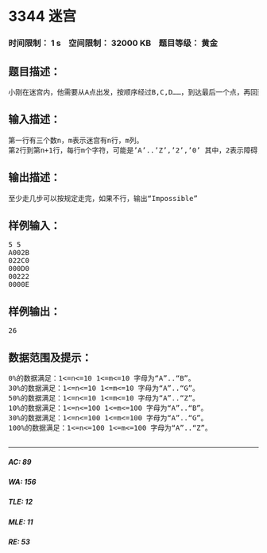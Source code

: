 # 3344 迷宫   
### 时间限制： 1 s&nbsp;&nbsp;&nbsp;&nbsp;空间限制： 32000 KB&nbsp;&nbsp;&nbsp;&nbsp;题目等级： 黄金  
## 题目描述：  

<pre>
小刚在迷宫内，他需要从A点出发，按顺序经过B,C,D……，到达最后一个点，再回到A点。迷宫内有些障碍，问至少走几步。
</pre>
  
  
## 输入描述：  

<pre>
第一行有三个数n，m表示迷宫有n行，m列。
第2行到第n+1行，每行m个字符，可能是’A’..’Z’,’2’,’0’ 其中，2表示障碍，0表示可以走。’A’..’Z’也可以走。
</pre>
  
  
## 输出描述：  

<pre>
至少走几步可以按规定走完，如果不行，输出“Impossible”
</pre>
  
  
## 样例输入：  

<pre>
5 5
A002B
022C0
000D0
00222
0000E
</pre>
  
  
## 样例输出：  

<pre>
26
</pre>
  
  
## 数据范围及提示：  

<pre>
0%的数据满足：1<=n<=10 1<=m<=10 字母为“A”..“B”。
30%的数据满足：1<=n<=10 1<=m<=10 字母为“A”..“G”。
50%的数据满足：1<=n<=10 1<=m<=10 字母为“A”..“Z”。
10%的数据满足：1<=n<=100 1<=m<=100 字母为“A”..“B”。
30%的数据满足：1<=n<=100 1<=m<=100 字母为“A”..“G”。
100%的数据满足：1<=n<=100 1<=m<=100 字母为“A”..“Z”。
 
</pre>
  
  
***  

##### AC: 89  
##### WA: 156  
##### TLE: 12  
##### MLE: 11  
##### RE: 53  
